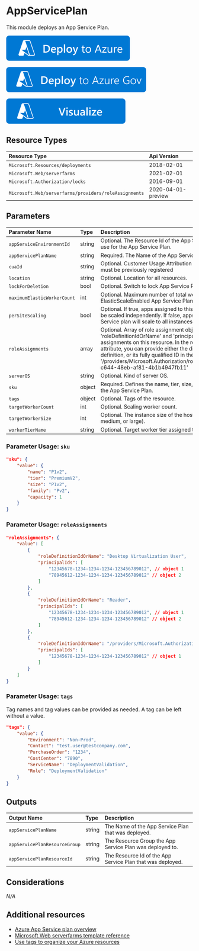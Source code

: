 # AppServicePlan

This module deploys an App Service Plan.

[![Deploy to Azure](/docs/media/deploytoazure.svg?sanitize=true)](<https://portal.azure.com/#create/Microsoft.Template/uri/https%3A%2F%2Fraw.githubusercontent.com%2FAzure%2FModules%2Fmain%2FAppServicePlan%2Fdeploy.json>)

[![Deploy To Azure US Gov](/docs/media/deploytoazuregov.svg?sanitize=true)](<https://portal.azure.us/#create/Microsoft.Template/uri/https%3A%2F%2Fraw.githubusercontent.com%2FAzure%2FModules%2Fmain%2FAppServicePlan%2Fdeploy.json>)

[![Visualize](/docs/media/visualizebutton.svg?sanitize=true)](<http://armviz.io/#/?load=https%3A%2F%2Fraw.githubusercontent.com%2FAzure%2FModules%2Fmain%2FAppServicePlan%2Fdeploy.json>)


## Resource Types

|Resource Type|Api Version|
|:--|:--|
|`Microsoft.Resources/deployments`|2018-02-01|
|`Microsoft.Web/serverfarms`|2021-02-01|
|`Microsoft.Authorization/locks`|2016-09-01| 
|`Microsoft.Web/serverfarms/providers/roleAssignments`|2020-04-01-preview|


## Parameters

| Parameter Name | Type | Description | DefaultValue | Possible values |
| :-- | :-- | :-- | :-- | :-- |
| `appServiceEnvironmentId` | string | Optional. The Resource Id of the App Service Environment to use for the App Service Plan. |  |  |
| `appServicePlanName` | string | Required. The Name of the App Service Plan to deploy. |  |  |
| `cuaId` | string | Optional. Customer Usage Attribution id (GUID). This GUID must be previously registered |  |  |
| `location` | string | Optional. Location for all resources. | [resourceGroup().location] |  |
| `lockForDeletion` | bool | Optional. Switch to lock App Service Plan from deletion. | False |  |
| `maximumElasticWorkerCount` | int | Optional. Maximum number of total workers allowed for this ElasticScaleEnabled App Service Plan. | 1 |  |
| `perSiteScaling` | bool | Optional. If true, apps assigned to this App Service plan can be scaled independently. If false, apps assigned to this App Service plan will scale to all instances of the plan. | False |  |
| `roleAssignments` | array | Optional. Array of role assignment objects that contain the 'roleDefinitionIdOrName' and 'principalId' to define RBAC role assignments on this resource. In the roleDefinitionIdOrName attribute, you can provide either the display name of the role definition, or its fully qualified ID in the following format: '/providers/Microsoft.Authorization/roleDefinitions/c2f4ef07-c644-48eb-af81-4b1b4947fb11' | System.Object[] |  |
| `serverOS` | string | Optional. Kind of server OS. | Windows | System.Object[] |
| `sku` | object | Required. Defines the name, tier, size, family and capacity of the App Service Plan. |  |  |
| `tags` | object | Optional. Tags of the resource. |  |  |
| `targetWorkerCount` | int | Optional. Scaling worker count. | 0 |  |
| `targetWorkerSize` | int | Optional. The instance size of the hosting plan (small, medium, or large). | 0 | System.Object[] |
| `workerTierName` | string | Optional. Target worker tier assigned to the App Service plan. |  |  |

### Parameter Usage: `sku`

```json
"sku": {
    "value": {
        "name": "P1v2",
        "tier": "PremiumV2",
        "size": "P1v2",
        "family": "Pv2",
        "capacity": 1
    }
}
```

### Parameter Usage: `roleAssignments`

```json
"roleAssignments": {
    "value": [
        {
            "roleDefinitionIdOrName": "Desktop Virtualization User",
            "principalIds": [
                "12345678-1234-1234-1234-123456789012", // object 1
                "78945612-1234-1234-1234-123456789012" // object 2
            ]
        },
        {
            "roleDefinitionIdOrName": "Reader",
            "principalIds": [
                "12345678-1234-1234-1234-123456789012", // object 1
                "78945612-1234-1234-1234-123456789012" // object 2
            ]
        },
        {
            "roleDefinitionIdOrName": "/providers/Microsoft.Authorization/roleDefinitions/c2f4ef07-c644-48eb-af81-4b1b4947fb11",
            "principalIds": [
                "12345678-1234-1234-1234-123456789012" // object 1
            ]
        }
    ]
}
```

### Parameter Usage: `tags`

Tag names and tag values can be provided as needed. A tag can be left without a value.

```json
"tags": {
    "value": {
        "Environment": "Non-Prod",
        "Contact": "test.user@testcompany.com",
        "PurchaseOrder": "1234",
        "CostCenter": "7890",
        "ServiceName": "DeploymentValidation",
        "Role": "DeploymentValidation"
    }
}
```

## Outputs

| Output Name | Type | Description |
| :-- | :-- | :-- |
| `appServicePlanName` | string | The Name of the App Service Plan that was deployed. |
| `appServicePlanResourceGroup` | string | The Resource Group the App Service Plan was deployed to. |
| `appServicePlanResourceId` | string | The Resource Id of the App Service Plan that was deployed. |

## Considerations

*N/A*

## Additional resources

- [Azure App Service plan overview](https://docs.microsoft.com/en-us/azure/app-service/overview-hosting-plans)
- [Microsoft.Web serverfarms template reference](https://docs.microsoft.com/en-us/azure/templates/microsoft.web/2019-08-01/serverfarms)
- [Use tags to organize your Azure resources](https://docs.microsoft.com/en-us/azure/azure-resource-manager/resource-group-using-tags)
